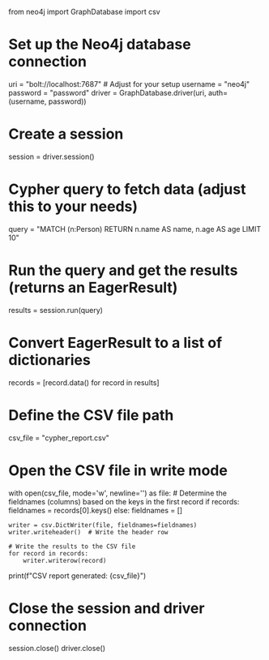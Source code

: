 from neo4j import GraphDatabase
import csv

# Set up the Neo4j database connection
uri = "bolt://localhost:7687"  # Adjust for your setup
username = "neo4j"
password = "password"
driver = GraphDatabase.driver(uri, auth=(username, password))

# Create a session
session = driver.session()

# Cypher query to fetch data (adjust this to your needs)
query = "MATCH (n:Person) RETURN n.name AS name, n.age AS age LIMIT 10"

# Run the query and get the results (returns an EagerResult)
results = session.run(query)

# Convert EagerResult to a list of dictionaries
records = [record.data() for record in results]

# Define the CSV file path
csv_file = "cypher_report.csv"

# Open the CSV file in write mode
with open(csv_file, mode='w', newline='') as file:
    # Determine the fieldnames (columns) based on the keys in the first record
    if records:
        fieldnames = records[0].keys()
    else:
        fieldnames = []

    writer = csv.DictWriter(file, fieldnames=fieldnames)
    writer.writeheader()  # Write the header row
    
    # Write the results to the CSV file
    for record in records:
        writer.writerow(record)

print(f"CSV report generated: {csv_file}")

# Close the session and driver connection
session.close()
driver.close()
